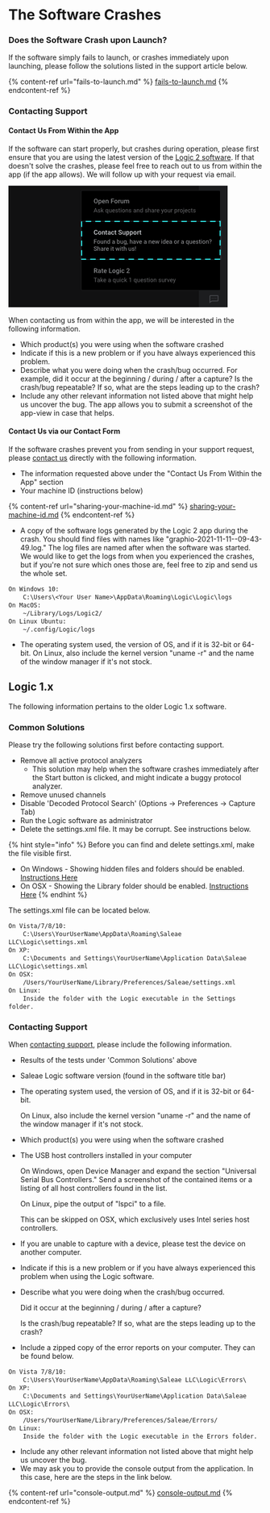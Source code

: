 # The Software Crashes

### Does the Software Crash upon Launch?

If the software simply fails to launch, or crashes immediately upon launching, please follow the solutions listed in the support article below.

{% content-ref url="fails-to-launch.md" %}
[fails-to-launch.md](fails-to-launch.md)
{% endcontent-ref %}

### Contacting Support

#### Contact Us From Within the App

If the software can start properly, but crashes during operation, please first ensure that you are using the latest version of the [Logic 2 software](https://www.saleae.com/downloads/). If that doesn't solve the crashes, please feel free to reach out to us from within the app (if the app allows). We will follow up with your request via email.

![](<../.gitbook/assets/Screen Shot 2022-01-10 at 6.43.33 PM (1).png>)

When contacting us from within the app, we will be interested in the following information.

* Which product(s) you were using when the software crashed
* Indicate if this is a new problem or if you have always experienced this problem.
* Describe what you were doing when the crash/bug occurred. For example, did it occur at the beginning / during / after a capture? Is the crash/bug repeatable? If so, what are the steps leading up to the crash?
* Include any other relevant information not listed above that might help us uncover the bug. The app allows you to submit a screenshot of the app-view in case that helps.

#### Contact Us via our Contact Form

If the software crashes prevent you from sending in your support request, please [contact us](https://contact.saleae.com/hc/en-us/requests/new) directly with the following information.

* The information requested above under the "Contact Us From Within the App" section
* Your machine ID (instructions below)

{% content-ref url="sharing-your-machine-id.md" %}
[sharing-your-machine-id.md](sharing-your-machine-id.md)
{% endcontent-ref %}

* A copy of the software logs generated by the Logic 2 app during the crash. You should find files with names like "graphio-2021-11-11--09-43-49.log." The log files are named after when the software was started. We would like to get the logs from when you experienced the crashes, but if you're not sure which ones those are, feel free to zip and send us the whole set.

```
On Windows 10:
    C:\Users\<Your User Name>\AppData\Roaming\Logic\Logic\logs
On MacOS:
    ~/Library/Logs/Logic2/
On Linux Ubuntu:
    ~/.config/Logic/logs
```

* The operating system used, the version of OS, and if it is 32-bit or 64-bit. On Linux, also include the kernel version "uname -r" and the name of the window manager if it's not stock.



## Logic 1.x

The following information pertains to the older Logic 1.x software.

### **Common Solutions**

Please try the following solutions first before contacting support.

* Remove all active protocol analyzers
  * This solution may help when the software crashes immediately after the Start button is clicked, and might indicate a buggy protocol analyzer.
* Remove unused channels
* Disable 'Decoded Protocol Search' (Options -> Preferences -> Capture Tab)
* Run the Logic software as administrator
* Delete the settings.xml file. It may be corrupt. See instructions below.

{% hint style="info" %}
Before you can find and delete settings.xml, make the file visible first.

* On Windows - Showing hidden files and folders should be enabled. [Instructions Here](https://support.microsoft.com/en-us/help/14201/windows-show-hidden-files)
* On OSX - Showing the Library folder should be enabled. [Instructions Here](https://discussions.apple.com/thread/8137224?answerId=8137224021#8137224021)
{% endhint %}

The settings.xml file can be located below.

```
On Vista/7/8/10:
    C:\Users\YourUserName\AppData\Roaming\Saleae LLC\Logic\settings.xml
On XP:
    C:\Documents and Settings\YourUserName\Application Data\Saleae LLC\Logic\settings.xml
On OSX:
    /Users/YourUserName/Library/Preferences/Saleae/settings.xml
On Linux:
    Inside the folder with the Logic executable in the Settings folder.
```

### **Contacting Support**

When [contacting support](https://contact.saleae.com/hc/en-us/requests/new), please include the following information.

* Results of the tests under 'Common Solutions' above
* Saleae Logic software version (found in the software title bar)
*   The operating system used, the version of OS, and if it is 32-bit or 64-bit.

    &#x20; On Linux, also include the kernel version "uname -r" and the name of the window manager if it's not stock.
* Which product(s) you were using when the software crashed
*   The USB host controllers installed in your computer

    &#x20; On Windows, open Device Manager and expand the section "Universal Serial Bus Controllers." Send a screenshot of the contained items or a listing of all host controllers found in the list.

    &#x20; On Linux, pipe the output of "lspci" to a file.

    &#x20; This can be skipped on OSX, which exclusively uses Intel series host controllers.
* If you are unable to capture with a device, please test the device on another computer.
* Indicate if this is a new problem or if you have always experienced this problem when using the Logic software.
*   Describe what you were doing when the crash/bug occurred.

    &#x20; Did it occur at the beginning / during / after a capture?

    &#x20; Is the crash/bug repeatable? If so, what are the steps leading up to the crash?
* Include a zipped copy of the error reports on your computer. They can be found below.

```
On Vista 7/8/10:
    C:\Users\YourUserName\AppData\Roaming\Saleae LLC\Logic\Errors\
On XP:
    C:\Documents and Settings\YourUserName\Application Data\Saleae LLC\Logic\Errors\
On OSX: 
    /Users/YourUserName/Library/Preferences/Saleae/Errors/
On Linux:
    Inside the folder with the Logic executable in the Errors folder.
```

* Include any other relevant information not listed above that might help us uncover the bug.
* We may ask you to provide the console output from the application. In this case, here are the steps in the link below.

{% content-ref url="console-output.md" %}
[console-output.md](console-output.md)
{% endcontent-ref %}



